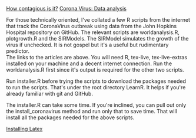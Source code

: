 [How contagious is it?](https://blog.ephorie.de/epidemiology-how-contagious-is-novel-coronavirus-2019-ncov)
[Corona Virus: Data analysis](https://rdatamining.wordpress.com/2020/03/10/coronavirus-data-analysis-with-r-tidyverse-and-ggplot2/)

For those technically oriented, I've collated a few R scripts from the internet that track the CoronaVirus outbreak using data from the John Hopkins Hospital repository on GitHub. 
The relevant scripts are worldanalysis.R, plotgrowth.R and the SIRModels. 
The SIRModel simulates the growth of the virus if unchecked. 
It is not gospel but it's a useful but rudimentary predictor.  
The links to the articles are above. 
You will need R, tex-live, tex-live-extras installed on your machine and a decent internet connection. 
Run the worldanalysis.R first since it's output is required for the other two scripts.

Run installer.R before trying the scripts to download the packages needed to run the scripts. 
That's under the root directory LearnR. 
It helps if you're already familiar with git and GitHub.

The installer.R can take some time. 
If you're inclined, you can pull out only the install_coronavirus method and run only that to save time. 
That will install all the packages needed for the above scripts.

[Installing Latex](https://www.latex-tutorial.com/installation/)
